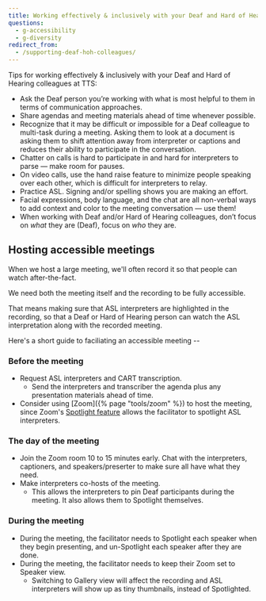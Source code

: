 ```yaml
---
title: Working effectively & inclusively with your Deaf and Hard of Hearing colleagues
questions:
  - g-accessibility
  - g-diversity
redirect_from:
  - /supporting-deaf-hoh-colleagues/
---
```


Tips for working effectively & inclusively with your Deaf and Hard of Hearing colleagues at TTS:

* Ask the Deaf person you’re working with what is most helpful to them in terms of communication approaches.
* Share agendas and meeting materials ahead of time whenever possible.
* Recognize that it may be difficult or impossible for a Deaf colleague to multi-task during a meeting. Asking them to look at a document is asking them to shift attention away from interpreter or captions and reduces their ability to participate in the conversation.
* Chatter on calls is hard to participate in and hard for interpreters to parse — make room for pauses.
* On video calls, use the hand raise feature to minimize people speaking over each other, which is difficult for interpreters to relay.
* Practice ASL. Signing and/or spelling shows you are making an effort.
* Facial expressions, body language, and the chat are all non-verbal ways to add context and color to the meeting conversation — use them!
* When working with Deaf and/or Hard of Hearing colleagues, don’t focus on *what* they are (Deaf), focus on *who* they are.

## Hosting accessible meetings

When we host a large meeting, we'll often record it so that people can watch after-the-fact.

We need both the meeting itself and the recording to be fully accessible. 

That means making sure that ASL interpreters are highlighted in the recording, so that a Deaf or Hard of Hearing person can watch the ASL interpretation along with the recorded meeting.

Here's a short guide to faciliating an accessible meeting -- 

### Before the meeting 
+ Request ASL interpreters and CART transcription.
  + Send the interpreters and transcriber the agenda plus any presentation materials ahead of time. 
+ Consider using [Zoom]({% page "tools/zoom" %})  to host the meeting, since Zoom's [Spotlight feature](https://support.zoom.com/hc/en/article?id=zm_kb&sysparm_article=KB0066300) allows the facilitator to spotlight ASL interpreters.

### The day of the meeting
+ Join the Zoom room 10 to 15 minutes early. Chat with the interpreters, captioners, and speakers/preserter to make sure all have what they need.
+ Make interpreters co-hosts of the meeting.
  + This allows the interpreters to pin Deaf participants during the meeting. It also allows them to Spotlight themselves.

### During the meeting
+ During the meeting, the facilitator needs to Spotlight each speaker when they begin presenting, and un-Spotlight each speaker after they are done.
+ During the meeting, the facilitator needs to keep their Zoom set to Speaker view.
  + Switching to Gallery view will affect the recording and ASL interpreters will show up as tiny thumbnails, instead of Spotlighted.
